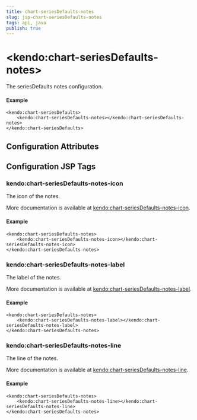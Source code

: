 ```yaml
---
title: chart-seriesDefaults-notes
slug: jsp-chart-seriesDefaults-notes
tags: api, java
publish: true
---
```


# \<kendo:chart-seriesDefaults-notes\>

The seriesDefaults notes configuration.

#### Example
    <kendo:chart-seriesDefaults>
        <kendo:chart-seriesDefaults-notes></kendo:chart-seriesDefaults-notes>
    </kendo:chart-seriesDefaults>

## Configuration Attributes


##  Configuration JSP Tags

### kendo:chart-seriesDefaults-notes-icon

The icon of the notes.

More documentation is available at [kendo:chart-seriesDefaults-notes-icon](/kendo-ui/api/wrappers/jsp/chart/seriesdefaults-notes-icon).

#### Example

    <kendo:chart-seriesDefaults-notes>
        <kendo:chart-seriesDefaults-notes-icon></kendo:chart-seriesDefaults-notes-icon>
    </kendo:chart-seriesDefaults-notes>

### kendo:chart-seriesDefaults-notes-label

The label of the notes.

More documentation is available at [kendo:chart-seriesDefaults-notes-label](/kendo-ui/api/wrappers/jsp/chart/seriesdefaults-notes-label).

#### Example

    <kendo:chart-seriesDefaults-notes>
        <kendo:chart-seriesDefaults-notes-label></kendo:chart-seriesDefaults-notes-label>
    </kendo:chart-seriesDefaults-notes>

### kendo:chart-seriesDefaults-notes-line

The line of the notes.

More documentation is available at [kendo:chart-seriesDefaults-notes-line](/kendo-ui/api/wrappers/jsp/chart/seriesdefaults-notes-line).

#### Example

    <kendo:chart-seriesDefaults-notes>
        <kendo:chart-seriesDefaults-notes-line></kendo:chart-seriesDefaults-notes-line>
    </kendo:chart-seriesDefaults-notes>

